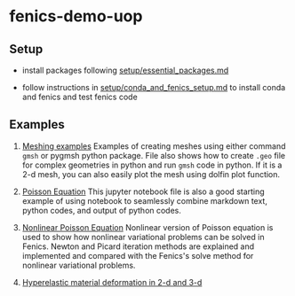# fenics-demo-uop

## Setup

- install packages following [setup/essential_packages.md](setup/essential_packages.md)

- follow instructions in [setup/conda_and_fenics_setup.md](setup/conda_and_fenics_setup.md) to install conda and fenics and test fenics code

## Examples

1. [Meshing examples](meshing/create_mesh.ipynb)
	Examples of creating meshes using either command `gmsh` or pygmsh python package. File also shows how to create `.geo` file for complex geometries in python and run `gmsh` code in python. If it is a 2-d mesh, you can also easily plot the mesh using dolfin plot function. 

2. [Poisson Equation](poisson_equation/poisson_equation.ipynb)
	This jupyter notebook file is also a good starting example of using notebook to seamlessly combine markdown text, python codes, and output of python codes. 

3. [Nonlinear Poisson Equation](nonlinear_poisson_equation/nonlinear_poisson_equation.ipynb)
	Nonlinear version of Poisson equation is used to show how nonlinear variational problems can be solved in Fenics. Newton and Picard iteration methods are explained and implemented and compared with the Fenics's solve method for nonlinear variational problems. 

4. [Hyperelastic material deformation in 2-d and 3-d](hyperelastic_material_deformation/hyperelastic_material_deformation.ipynb)
	

